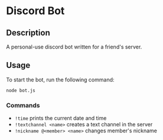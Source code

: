 # Discord Bot

## Description
A personal-use discord bot written for a friend's server.

## Usage
To start the bot, run the following command:
```
node bot.js
```

### Commands

- ``!time`` prints the current date and time
- ``!textchannel <name>`` creates a text channel in the server
- ``!nickname @<member> <name>`` changes member's nickname  
